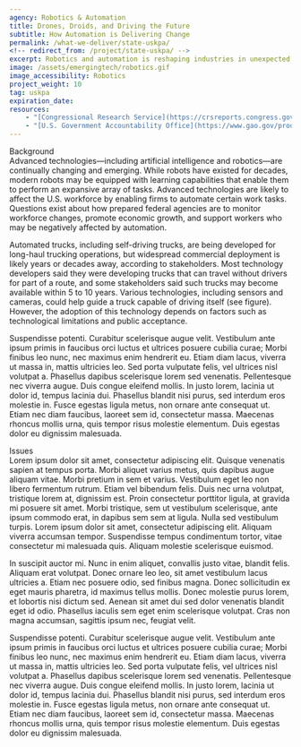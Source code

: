 ```yaml
---
agency: Robotics & Automation
title: Drones, Droids, and Driving the Future
subtitle: How Automation is Delivering Change
permalink: /what-we-deliver/state-uskpa/
<!-- redirect_from: /project/state-uskpa/ -->
excerpt: Robotics and automation is reshaping industries in unexpected ways. Robots and automation can improve efficiency and quality, reduce costs, and even help create more jobs for their human counterparts. But more robots can also create issues and risks worth considering.
image: /assets/emergingtech/robotics.gif
image_accessibility: Robotics
project_weight: 10
tag: uskpa
expiration_date:
resources:
    - "[Congressional Research Service](https://crsreports.congress.gov/product/pdf/R/R46795)"
    - "[U.S. Government Accountability Office](https://www.gao.gov/products/gao-19-161)"
---
```


<div class="small-caps">Background</div>
Advanced technologies—including artificial intelligence and robotics—are continually changing and emerging. While robots have existed for decades, modern robots may be equipped with learning capabilities that enable them to perform an expansive array of tasks. Advanced technologies are likely to affect the U.S. workforce by enabling firms to automate certain work tasks. Questions exist about how prepared federal agencies are to monitor workforce changes, promote economic growth, and support workers who may be negatively affected by automation.

Automated trucks, including self-driving trucks, are being developed for long-haul trucking operations, but widespread commercial deployment is likely years or decades away, according to stakeholders. Most technology developers said they were developing trucks that can travel without drivers for part of a route, and some stakeholders said such trucks may become available within 5 to 10 years. Various technologies, including sensors and cameras, could help guide a truck capable of driving itself (see figure). However, the adoption of this technology depends on factors such as technological limitations and public acceptance.

Suspendisse potenti. Curabitur scelerisque augue velit. Vestibulum ante ipsum primis in faucibus orci luctus et ultrices posuere cubilia curae; Morbi finibus leo nunc, nec maximus enim hendrerit eu. Etiam diam lacus, viverra ut massa in, mattis ultricies leo. Sed porta vulputate felis, vel ultrices nisl volutpat a. Phasellus dapibus scelerisque lorem sed venenatis. Pellentesque nec viverra augue. Duis congue eleifend mollis. In justo lorem, lacinia ut dolor id, tempus lacinia dui. Phasellus blandit nisi purus, sed interdum eros molestie in. Fusce egestas ligula metus, non ornare ante consequat ut. Etiam nec diam faucibus, laoreet sem id, consectetur massa. Maecenas rhoncus mollis urna, quis tempor risus molestie elementum. Duis egestas dolor eu dignissim malesuada.

<div class="small-caps">Issues</div>
Lorem ipsum dolor sit amet, consectetur adipiscing elit. Quisque venenatis sapien at tempus porta. Morbi aliquet varius metus, quis dapibus augue aliquam vitae. Morbi pretium in sem et varius. Vestibulum eget leo non libero fermentum rutrum. Etiam vel bibendum felis. Duis nec urna volutpat, tristique lorem at, dignissim est. Proin consectetur porttitor ligula, at gravida mi posuere sit amet. Morbi tristique, sem ut vestibulum scelerisque, ante ipsum commodo erat, in dapibus sem sem at ligula. Nulla sed vestibulum turpis. Lorem ipsum dolor sit amet, consectetur adipiscing elit. Aliquam viverra accumsan tempor. Suspendisse tempus condimentum tortor, vitae consectetur mi malesuada quis. Aliquam molestie scelerisque euismod.

In suscipit auctor mi. Nunc in enim aliquet, convallis justo vitae, blandit felis. Aliquam erat volutpat. Donec ornare leo leo, sit amet vestibulum lacus ultricies a. Etiam nec posuere odio, sed finibus magna. Donec sollicitudin ex eget mauris pharetra, id maximus tellus mollis. Donec molestie purus lorem, et lobortis nisi dictum sed. Aenean sit amet dui sed dolor venenatis blandit eget id odio. Phasellus iaculis sem eget enim scelerisque volutpat. Cras non magna accumsan, sagittis ipsum nec, feugiat velit.

Suspendisse potenti. Curabitur scelerisque augue velit. Vestibulum ante ipsum primis in faucibus orci luctus et ultrices posuere cubilia curae; Morbi finibus leo nunc, nec maximus enim hendrerit eu. Etiam diam lacus, viverra ut massa in, mattis ultricies leo. Sed porta vulputate felis, vel ultrices nisl volutpat a. Phasellus dapibus scelerisque lorem sed venenatis. Pellentesque nec viverra augue. Duis congue eleifend mollis. In justo lorem, lacinia ut dolor id, tempus lacinia dui. Phasellus blandit nisi purus, sed interdum eros molestie in. Fusce egestas ligula metus, non ornare ante consequat ut. Etiam nec diam faucibus, laoreet sem id, consectetur massa. Maecenas rhoncus mollis urna, quis tempor risus molestie elementum. Duis egestas dolor eu dignissim malesuada.

